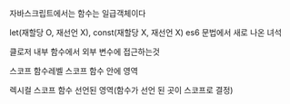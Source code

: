 자바스크립트에서는 함수는 일급객체이다

let(재할당 O, 재선언 X), const(재할당 X, 재선언 X) es6 문법에서 새로 나온 녀석

클로저
내부 함수에서 외부 변수에 접근하는것

스코프
함수레벨 스코프
함수 안에 영역

렉시컬 스코프
함수 선언된 영역(함수가 선언 된 곳이 스코프로 결정)
